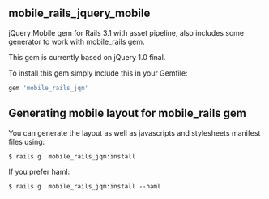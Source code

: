 mobile_rails_jquery_mobile
-------

jQuery Mobile gem for Rails 3.1 with asset pipeline, also includes some generator to work with mobile_rails gem.

This gem is currently based on jQuery 1.0 final.

To install this gem simply include this in your Gemfile:

```ruby
gem 'mobile_rails_jqm'
```
Generating mobile layout for mobile_rails gem
--------

You can generate the layout as well as javascripts and stylesheets manifest files using:

```
$ rails g  mobile_rails_jqm:install
``` 

If you prefer haml:

```
$ rails g  mobile_rails_jqm:install --haml